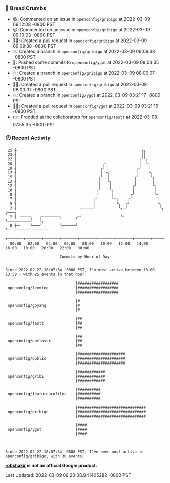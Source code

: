 ### 🍞 Bread Crumbs

 * 😃: Commented on an issue in `openconfig/gribigo` at 2022-03-09 09:12:08 -0800 PST
 * 😃: Commented on an issue in `openconfig/gribigo` at 2022-03-09 09:10:03 -0800 PST
 * ✍🏼: Created a pull request in `openconfig/gribigo` at 2022-03-09 09:09:38 -0800 PST
 * 💥: Created a branch in `openconfig/gribigo` at 2022-03-09 09:09:38 -0800 PST
 * 🚢: Pushed some commits to `openconfig/ygot` at 2022-03-09 09:04:35 -0800 PST
 * 💥: Created a branch in `openconfig/gribigo` at 2022-03-09 08:00:07 -0800 PST
 * ✍🏼: Created a pull request in `openconfig/gribigo` at 2022-03-09 08:00:07 -0800 PST
 * 💥: Created a branch in `openconfig/ygot` at 2022-03-09 03:21:17 -0800 PST
 * ✍🏼: Created a pull request in `openconfig/ygot` at 2022-03-09 03:21:16 -0800 PST
 * 👉: Prodded at the collaborators for `openconfig/testt` at 2022-03-08 07:55:35 -0800 PST

### 🕘 Recent Activity
```
 25 ┼                                                       ╭╮
 23 ┤                                                       ││
 22 ┤                                                      ╭╯╰╮
 20 ┤                                      ╭╮              │  ╰╮
 18 ┤                                     ╭╯│             ╭╯   │
 17 ┤                                     │ ╰╮            │    ╰╮
 15 ┤                                    ╭╯  │           ╭╯     ╰╮
 13 ┤                                    │   ╰╮          │       │
 12 ┤                                    │    │         ╭╯       ╰╮
 10 ┤                                   ╭╯    ╰╮        │         │
  8 ┤                                   │      │       ╭╯         ╰╮
  7 ┤                                  ╭╯      ╰─╮    ╭╯           │
  5 ┤                                  │         ╰╮  ╭╯            ╰╮
  3 ┤                            ╭─────╯          ╰╮╭╯              ╰╮          ╭───╮
  2 ┤ ╭────╮   ╭────────╮      ╭─╯                 ╰╯                ╰──────────╯   ╰╮
  0 ┼─╯    ╰───╯        ╰──────╯                                                     ╰──────────────────
    +───────+───────+───────+───────+───────+───────+───────+───────+───────+───────+───────+───────+────
  00:00   02:00   04:00   06:00   08:00   10:00   12:00   14:00   16:00   18:00   20:00   22:00   00:00   

						Commits by Hour of Day


Since 2022-02-22 18:07:34 -0800 PST, I'm most active between 13:00-13:59 - with 25 events in that hour.

```



```
                               |##################
 openconfig/lemming            |##################
                               |##################

                               |#
 openconfig/goyang             |#
                               |#

                               |##
 openconfig/testt              |##
                               |##

                               |##
 openconfig/gocloser           |##
                               |##

                               |#####################
 openconfig/public             |#####################
                               |#####################

                               |############
 openconfig/gribi              |############
                               |############

                               |##########
 openconfig/featureprofiles    |##########
                               |##########

                               |##############################
 openconfig/gribigo            |##############################
                               |##############################

                               |####
 openconfig/ygot               |####
                               |####



Since 2022-02-22 18:07:34 -0800 PST, I've been most active in openconfig/gribigo, with 30 events.

```
**[robshakir](mailto:robjs@google.com) is not an official Google product.**  


Last Updated: 2022-03-09 09:20:08.941405282 -0800 PST
